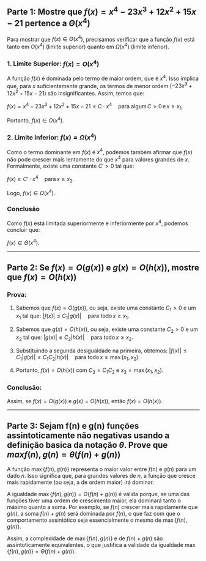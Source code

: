 ## Parte 1: Mostre que $f(x) = x^4 - 23x^3 + 12x^2 + 15x - 21$ pertence a $\Theta(x^4)$

Para mostrar que $f(x) \in \Theta(x^4)$, precisamos verificar que a função $f(x)$ está tanto em $O(x^4)$ (limite superior) quanto em $\Omega(x^4)$ (limite inferior).

### 1. Limite Superior: $f(x) = O(x^4)$

A função $f(x)$ é dominada pelo termo de maior ordem, que é $x^4$. Isso implica que, para $x$ suficientemente grande, os termos de menor ordem ($-23x^3 + 12x^2 + 15x - 21$) são insignificantes. Assim, temos que:

$f(x) = x^4 - 23x^3 + 12x^2 + 15x - 21 \leq C \cdot x^4 \quad \text{para algum} \, C > 0 \, \text{e} \, x \geq x_1.$

Portanto, $f(x) \in O(x^4)$.

### 2. Limite Inferior: $f(x) = \Omega(x^4)$

Como o termo dominante em $f(x)$ é $x^4$, podemos também afirmar que $f(x)$ não pode crescer mais lentamente do que $x^4$ para valores grandes de $x$. Formalmente, existe uma constante $C' > 0$ tal que:

$f(x) \geq C' \cdot x^4 \quad \text{para} \, x \geq x_2.$

Logo, $f(x) \in \Omega(x^4)$.

### Conclusão

Como $f(x)$ está limitada superiormente e inferiormente por $x^4$, podemos concluir que:

$f(x) \in \Theta(x^4).$

---

## Parte 2: Se $f(x) = O(g(x))$ e $g(x) = O(h(x))$, mostre que $f(x) = O(h(x))$

### Prova:

1. Sabemos que $f(x) = O(g(x))$, ou seja, existe uma constante $C_1 > 0$ e um $x_1$ tal que:
   $|f(x)| \leq C_1 |g(x)| \quad \text{para todo} \, x \geq x_1.$

2. Sabemos que $g(x) = O(h(x))$, ou seja, existe uma constante $C_2 > 0$ e um $x_2$ tal que:
   $|g(x)| \leq C_2 |h(x)| \quad \text{para todo} \, x \geq x_2.$

3. Substituindo a segunda desigualdade na primeira, obtemos:
   $|f(x)| \leq C_1 |g(x)| \leq C_1 C_2 |h(x)| \quad \text{para todo} \, x \geq \max(x_1, x_2).$

4. Portanto, $f(x) = O(h(x))$ com $C_3 = C_1 C_2$ e $x_3 = \max(x_1, x_2)$.

### Conclusão:

Assim, se $f(x) = O(g(x))$ e $g(x) = O(h(x))$, então $f(x) = O(h(x))$.

---

## Parte 3: Sejam f(n) e g(n) funções assintoticamente não negativas usando a definição basica da notação $\theta$. Prove que $max{ f(n), g(n) } = \theta (f(n) + g(n))$

A função $\max\{f(n), g(n)\}$ representa o maior valor entre $f(n)$ e $g(n)$ para um dado $n$. Isso significa que, para grandes valores de $n$, a função que cresce mais rapidamente (ou seja, a de ordem maior) irá dominar. 

A igualdade $\max\{f(n), g(n)\} = \Theta(f(n) + g(n))$ é válida porque, se uma das funções tiver uma ordem de crescimento maior, ela dominará tanto o máximo quanto a soma. Por exemplo, se $f(n)$ crescer mais rapidamente que $g(n)$, a soma $f(n) + g(n)$ será dominada por $f(n)$, o que faz com que o comportamento assintótico seja essencialmente o mesmo de $\max\{f(n), g(n)\}$.

Assim, a complexidade de $\max\{f(n), g(n)\}$ e de $f(n) + g(n)$ são assintoticamente equivalentes, o que justifica a validade da igualdade $\max\{f(n), g(n)\} = \Theta(f(n) + g(n))$.
